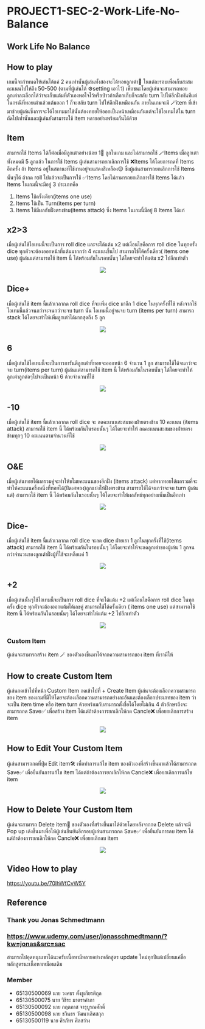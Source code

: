 # PROJECT1-SEC-2-Work-Life-No-Balance
 
## Work Life No Balance
## How to play
เกมนี้จะกำหนดให้เล่นได้แค่ 2 คนเท่านั้นผู้เล่นทั้งสองจะได้ทอยลูกเต๋า🎲 ในแต่ละรอบเพื่อเก็บสะสมคะแนนไปให้ถึง 50-500 (ตามที่ผู้เล่นได้ ⚙️setting เอาไว้) เพื่อชนะโดยผู้เล่นจะสามารถทอยลูกเต๋าละเลือกได้ว่าจะเก็บแต้มที่ตัวเองพอใจไว้หรือป่าวถ้าเลือกเก็บก็จะสลับ turn ไปให้อีกฝั่งทันทีแต่ในกรณีที่ทอยเต๋าแล้วแต้มออก 1 ก็จะสลับ turn ไปให้อีกฝั่งเหมือนกัน ภายในเกมจะมี 🪄item ที่เข้ามาช่วยผู้เล่นซึ่งการจะได้ไอเทมมาใช้นั้นต้องทอยให้ออกเป็นหน้าเหมือนกันแต่จะใช้ไอเทมได้ใน turn ถัดไปเท่านั้นและผู้เล่นยังสามารถใช้ item หลายอย่าง<emoji>พร้อมกันได้ด้วย

## Item 
สามารถใช้ Items ได้ก็ต่อเมื่อมีลูกเต๋าอย่างน้อย 1🎲 ลูกในเกม และไม่สามารถใช้ 🪄Items เมื่อลูกเต๋าทั้งหมดมี 5 ลูกแล้ว ในการใช้ Items ผู้เล่นสามารถยกเลิกการใช้ ❌Items ได้โดยการกดที่ Items อีกครั้ง ถ้า Items อยู่ในสถานะที่ใช้งานอยู่จะแสดงสีเหลือง🟡 ซึ่งผู้เล่นสามารถยกเลิกการใช้ Items นั้นๆได้ ถ้ากด roll ไปแล้วจะเป็นการใช้ ✅Items โดยไม่สามารถยกเลิกการใช้ Items ได้แล้ว
Items ในเกมนี้จะมีอยู่ 3 ประเภทคือ  
1.	Items ใช้ครั้งเดียว(items one use)
2.	Items ใช้เป็น Turn(items per turn)
3.	Items ใช้มีผลกับฝั่งตรงข้าม(items attack)
ซิ่ง Items ในเกมนี้มีอยู่ 8 Items ได้แก่

## x2>3
เมื่อผู้เล่นใช้ไอเทมนี้จะเป็นการ roll dice และจะได้แต้ม x2 แต่เงื่อนไขคือการ roll dice ในทุกครั้ง dice ทุกตัวจะต้องออกหน้าที่แต้มมากกว่า 4 คะแนนขึ้นไป สามารถใช้ได้ครั้งเดียว( items one use) ผู้เล่นแต่สามารถใช้ item นี้ ได้พร้อมกันในรอบนั้นๆ ได้โดยจะทำให้แต้ม x2 ไปอีกเท่าตัว

<p align="center"><img src="https://github.com/realFK98/PROJECT1-SEC-2-Work-Life-No-Balance/blob/main/progressLog/gif/x2.gif"></p>

## Dice+
เมื่อผู้เล่นใช้ item นี้แล้วเวลากด roll dice ที่จะเพิ่ม dice มาอีก 1 dice ในทุกครั้งที่ใช้ หลังจากใช้ไอเทมนี้แล้วจนกว่าจะจนกว่าจะจบ turn นั้น ไอเทมนี้อยู่จนจบ turn (items per turn) สามารถ stack ได้โดยจะทำให้เพิ่มลูกเต๋าได้มากสุดถึง 5 ลูก

<p align="center"><img src="https://github.com/realFK98/PROJECT1-SEC-2-Work-Life-No-Balance/blob/main/progressLog/gif/%2B6.gif"></p>

## 6
เมื่อผู้เล่นใช้ไอเทมนี้จะเป็นการการันตีลูกเต๋าที่ทอยจะออกหน้า 6 จำนวน 1 ลูก สามารถใช้ได้จนกว่าจะจบ turn(items per turn) ผู้เล่นแต่สามารถใช้ item นี้ ได้พร้อมกันในรอบนั้นๆ ได้โดยจะทำให้ลูกเต๋าลูกต่อๆไปจะเป็นหน้า 6 ด้วยจำนวนที่ใช้

<p align="center"><img src="https://github.com/realFK98/PROJECT1-SEC-2-Work-Life-No-Balance/blob/main/progressLog/gif/%2B6.gif"></p>

## -10
เมื่อผู้เล่นใช้ item นี้แล้วเวลากด roll dice จะ ลดคะเเนนสะสมของฝ่ายตรงข้าม 10 คะเเนน (items attack)  สามารถใช้ item นี้ ได้พร้อมกันในรอบนั้นๆ ได้โดยจะทำให้ ลดคะเเนนสะสมของฝ่ายตรงข้ามทุกๆ 10 คะแนนตามจำนวนที่ใช้

<p align="center"><img src="https://github.com/realFK98/PROJECT1-SEC-2-Work-Life-No-Balance/blob/main/progressLog/gif/-10.gif"></p>

## O&E
เมื่อผู้เล่นทอยได้ผลรวมคู่จะทำให้ขโมยคะแนนของอีกฝั่ง (items attack) แต่หากทอยได้ผลรวมคี่จะทำให้คะแนนครึ่งหนึ่งที่ทอยได้(ปัดเศษลง)ถูกแบ่งให้ฝั่งตรงข้าม สามารถใช้ได้จนกว่าจะจบ turn ผู้เล่นแต่) สามารถใช้ item นี้ ได้พร้อมกันในรอบนั้นๆ ได้โดยจะทำให้ผลลัพธ์ทุกอย่างเพิ่มเป็นอีกเท่า

<p align="center"><img src="https://github.com/realFK98/PROJECT1-SEC-2-Work-Life-No-Balance/blob/main/progressLog/gif/oe.gif"></p>

## Dice-
เมื่อผู้เล่นใช้ item นี้แล้วเวลากด roll dice จะลด dice ฝ่ายเรา 1 ลูกในทุกครั้งที่ใช้(items attack)  สามารถใช้ item นี้ ได้พร้อมกันในรอบนั้นๆ ได้โดยจะทำให้จะลดลูกเต๋าของผู้เล่น 1 ลูกจนกว่าจํานวนของลูกเต๋าฝั่งผู้ที่ใช้จะเหลือเเค่ 1 

<p align="center"><img src="https://github.com/realFK98/PROJECT1-SEC-2-Work-Life-No-Balance/blob/main/progressLog/gif/-dice.gif"></p>

## +2
เมื่อผู้เล่นนั้นๆใช้ไอเทมนี้จะเป็นการ roll dice ที่จะได้แต้ม +2 แต่เงื่อนไขคือการ roll dice ในทุกครั้ง dice ทุกตัวจะต้องออกแต้มได้เลขคู่ สามารถใช้ได้ครั้งเดียว ( items one use)  แต่สามารถใช้ item นี้ ได้พร้อมกันในรอบนั้นๆ ได้โดยจะทำให้แต้ม +2 ไปอีกเท่าตัว

<p align="center"><img src="https://github.com/realFK98/PROJECT1-SEC-2-Work-Life-No-Balance/blob/main/progressLog/gif/%2B2.gif"></p>

### Custom Item
ผู้เล่นจะสามารถสร้าง item 🪄 ของตัวเองขึ้นมาได้จากความสามารถของ item ที่เรามีให้

## How to create Custom Item
ผู้เล่นกดเข้าไปที่หน้า Custom Item กดเข้าไปที่ + Create Item ผู้เล่นจะต้องเลือกความสามารถของ item ของเกมที่มีให้โดยจะต้องเลือกความสามารถอย่างละอันและต้องเลือกประเภทของ item ว่าจะเป็น item time หรือ item turn ด้วยพร้อมกับสามารถตั้งชื่อได้โดยไม่เกิน 4 ตัวอักษรถึงจะสามารถกด Save✅ เพื่อสร้าง item ได้แต่ถ้าต้องการยกเลิกให้กด Cancle❌ เพื่อยกเลิกการสร้าง item

<p align="center"><img src="https://github.com/realFK98/PROJECT2-SEC-2-Work-Life-No-Balance/blob/main/public/gif/create-mode.gif"></p>

## How to Edit Your Custom Item
ผู้เล่นสามารถกดที่ปุ่ม Edit item🛠️ เพื่อทำการแก้ไข item ของตัวเองที่สร้างขึ้นมาแล้วได้สามารถกด Save✅ เพื่อยืนยันการแก้ไข item ได้แต่ถ้าต้องการยกเลิกให้กด Cancle❌ เพื่อยกเลิกการแก้ไข item

<p align="center"><img src="https://github.com/realFK98/PROJECT2-SEC-2-Work-Life-No-Balance/blob/main/public/gif/edit-mode.gif"></p>

## How to Delete Your Custom Item
ผู้เล่นจะสามารถ Delete item🚮 ของตัวเองที่สร้างขึ้นมาได้ด้วยโดยหลังจากกด Delete แล้วจะมี Pop up เด้งขึ้นมาเพื่อให้ผู้เล่นยืนยันอีกรอบผู้เล่นสามารถกด Save✅ เพื่อยืนยันการลบ item ได้แต่ถ้าต้องการยกเลิกให้กด Cancle❌ เพื่อยกเลิกลบ item

<p align="center"><img src="https://github.com/realFK98/PROJECT2-SEC-2-Work-Life-No-Balance/blob/main/public/gif/Del.gif"></p>

## Video How to play
https://youtu.be/70lhWfCvW5Y

## Reference
### Thank you  Jonas Schmedtmann 
### https://www.udemy.com/user/jonasschmedtmann/?kw=jonas&src=sac
สามารถไปอุดหนุนเขาได้นะครับเนื้อหามีหลายอย่างหลักสูตร update ใหม่ทุกปีแต่เปลี่ยนแค่ชื่อหลักสูตรนะเนื้อหาเหมือนเดิม


### Member

- 65130500069 นาย วงศธร ตั้งชูเกียรติกุล
- 65130500075 นาย วิชิระ มาตราคำภา
- 65130500092 นาย กฤตภาส จารุบูรณศักดิ์
- 65130500098 นาย ชวินธร วัฒนาเลิศสกุล
- 65130500119 นาย ศิรภัทร ศิลสว่าง

